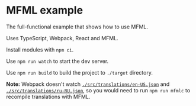 # MFML example

The full-functional example that shows how to use MFML.

Uses TypeScript, Webpack, React and MFML.

Install modules with `npm ci`.

Use `npm run watch` to start the dev server.

Use `npm run build` to build the project to `./target` directory.

**Note:** Webpack doesn't watch [`./src/translations/en-US.json`](./src/translations/en-US.json)
and [`./src/translations/ru-RU.json`](./src/translations/ru-RU.json), so you would need
to run `npm run mfmlc` to recompile translations with MFML. 
